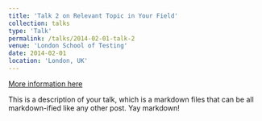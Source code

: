 ```yaml
---
title: 'Talk 2 on Relevant Topic in Your Field'
collection: talks
type: 'Talk'
permalink: /talks/2014-02-01-talk-2
venue: 'London School of Testing'
date: 2014-02-01
location: 'London, UK'
---
```


[More information here](http://example2.com)

This is a description of your talk, which is a markdown files that can be all
markdown-ified like any other post. Yay markdown!
